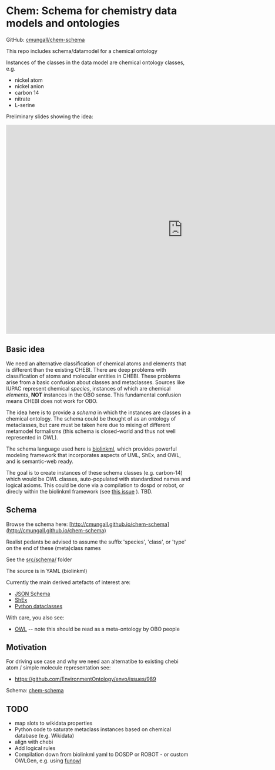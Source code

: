 # Chem: Schema for chemistry data models and ontologies

GitHub: [cmungall/chem-schema](https://github.com/cmungall/chem-schema)

This repo includes schema/datamodel for a chemical ontology

Instances of the classes in the data model are chemical ontology classes, e.g.

 - nickel atom
 - nickel anion
 - carbon 14
 - nitrate
 - L-serine

Preliminary slides showing the idea:

<iframe src="https://docs.google.com/presentation/d/e/2PACX-1vTtQv4MLicg0nW1ehl7v9-ga3OCDB8Cr4Pf7M8B-YkvEoaUypuOYRSqqDCavADIr28KlZ6TwatcqQV_/embed?start=false&loop=false&delayms=3000" frameborder="0" width="960" height="569" allowfullscreen="true" mozallowfullscreen="true" webkitallowfullscreen="true"></iframe>

## Basic idea

We need an alternative classification of chemical atoms and elements
that is different than the existing CHEBI. There are deep problems
with classification of atoms and molecular entities in CHEBI. These
problems arise from a basic confusion about classes and
metaclasses. Sources like IUPAC represent chemical *species*,
instances of which are chemical *elements*, __NOT__ instances in the
OBO sense. This fundamental confusion means CHEBI does not work for
OBO.

The idea here is to provide a *schema* in which the instances are
classes in a chemical ontology. The schema could be thought of as an
ontology of metaclasses, but care must be taken here due to mixing of
different metamodel formalisms (this schema is closed-world and thus
not well represented in OWL).

The schema language used here is
[biolinkml](https://github.com/biolink/biolinkml/), which provides
powerful modeling framework that incorporates aspects of UML, ShEx,
and OWL, and is semantic-web ready.

The goal is to create instances of these schema classes
(e.g. carbon-14) which would be OWL classes, auto-populated with
standardized names and logical axioms. This could be done via a
compilation to dospd or robot, or direcly within the biolinkml
framework (see [this
issue](https://github.com/INCATools/dead_simple_owl_design_patterns/issues/51)
). TBD.

## Schema

Browse the schema here: [http://cmungall.github.io/chem-schema](http://cmungall.github.io/chem-schema)

Realist pedants be advised to assume the suffix 'species', 'class', or 'type' on the end of these (meta)class names

See the [src/schema/](https://github.com/cmungall/chem-schema/tree/master/src/schema) folder

The source is in YAML (biolinkml)

Currently the main derived artefacts of interest are:

 - [JSON Schema](https://github.com/cmungall/chem-schema/tree/master/jsonschema)
 - [ShEx](https://github.com/cmungall/chem-schema/tree/master/shex)
 - [Python dataclasses](https://github.com/cmungall/chem-schema/tree/master/python)

With care, you also see:

 - [OWL](https://github.com/cmungall/chem-schema/tree/master/owl) -- note this should be read as a meta-ontology by OBO people

## Motivation

For driving use case and why we need aan alternatibe to existing chebi atom / simple molecule representation see:

 - https://github.com/EnvironmentOntology/envo/issues/989

Schema: [chem-schema](http://cmungall.github.io/chem-schema)



## TODO

 - map slots to wikidata properties
 - Python code to saturate metaclass instances based on chemical database (e.g. Wikidata)
 - align with chebi
 - Add logical rules
 - Compilation down from biolinkml yaml to DOSDP or ROBOT - or custom OWLGen, e.g. using [funowl](https://github.com/hsolbrig/funowl)

